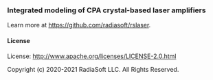 ### Integrated modeling of CPA crystal-based laser amplifiers

Learn more at https://github.com/radiasoft/rslaser.

#### License

License: http://www.apache.org/licenses/LICENSE-2.0.html

Copyright (c) 2020-2021 RadiaSoft LLC.  All Rights Reserved.
